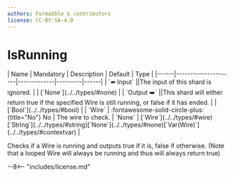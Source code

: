 ```yaml
---
authors: Formabble & contributors
license: CC-BY-SA-4.0
---
```



# IsRunning

<div class="sh-parameters" markdown="1">
| Name | Mandatory | Description | Default | Type |
|------|---------------------|-------------|---------|------|
| `⬅️ Input` ||The input of this shard is ignored. | | [`None`](../../types/#none) |
| `Output ➡️` ||This shard will either return true if the specified Wire is still running, or false if it has ended. | | [`Bool`](../../types/#bool) |
| `Wire` | :fontawesome-solid-circle-plus:{title="No"} No  | The wire to check. | `None` | [`Wire`](../../types/#wire)[`String`](../../types/#string)[`None`](../../types/#none)[`Var(Wire)`](../../types/#contextvar) |

</div>

Checks if a Wire is running and outputs true if it is, false if otherwise. (Note that a looped Wire will always be running and thus will always return true)

--8<-- "includes/license.md"

